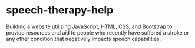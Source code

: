# speech-therapy-help
Building a website utilizing JavaScript, HTML, CSS, and Bootstrap to provide resources and aid to people who recently have suffered a stroke or any other condition that negatively impacts speech capabilities.
